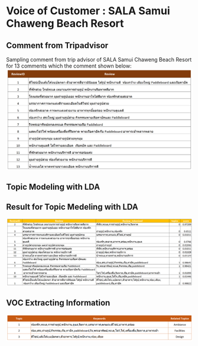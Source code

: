 # Voice of Customer : SALA Samui Chaweng Beach Resort     
## Comment from Tripadvisor     
Sampling comment from trip advisor of SALA Samui Chaweng Beach Resort for 13 comments which the comment shown below:    
![CDP Flow](https://github.com/Pinnun/MADT8101-Seminar-in-Advanced-Analytic/blob/e3b4a877ba72d2068dcdccbbaede0d8a602d2afb/6%20VOC/TripadvirsorReview1.png)
## Topic Modeling with LDA     
## Result for Topic Medeling with LDA     
![CDP Flow](https://github.com/Pinnun/MADT8101-Seminar-in-Advanced-Analytic/blob/0b0eae8da0f99f9f2b99c308f9970c22ca919b1b/6%20VOC/Result1.png)
##  VOC Extracting Information     
![CDP Flow](https://github.com/Pinnun/MADT8101-Seminar-in-Advanced-Analytic/blob/61da905945580e7edea4e76d54874d003c111971/6%20VOC/Extracting%20Information.png)
